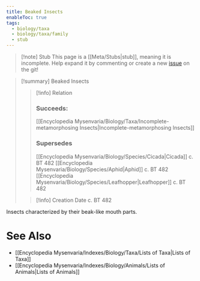 ```yaml
---
title: Beaked Insects
enableToc: true
tags:
  - biology/taxa
  - biology/taxa/family
  - stub
---
```


> [!note] Stub
> This page is a [[Meta/Stubs|stub]], meaning it is incomplete. Help expand it by commenting or create a new [issue](https://github.com/RagtimeGal/quartz--encyclopedia-mysenvaria/issues/new/choose) on the git!


> [!summary] Beaked Insects
> > [!info] Relation
> > ### Succeeds:
> > [[Encyclopedia Mysenvaria/Biology/Taxa/Incomplete-metamorphosing Insects|Incomplete-metamorphosing Insects]]
> > ### Supersedes 
> > [[Encyclopedia Mysenvaria/Biology/Species/Cicada|Cicada]] c. BT 482
> > [[Encyclopedia Mysenvaria/Biology/Species/Aphid|Aphid]] c. BT 482
> > [[Encyclopedia Mysenvaria/Biology/Species/Leafhopper|Leafhopper]] c. BT 482
>
> > [!info] Creation Date
> > c. BT 482

Insects characterized by their beak-like mouth parts.

# See Also
- [[Encyclopedia Mysenvaria/Indexes/Biology/Taxa/Lists of Taxa|Lists of Taxa]]
- [[Encyclopedia Mysenvaria/Indexes/Biology/Animals/Lists of Animals|Lists of Animals]]
